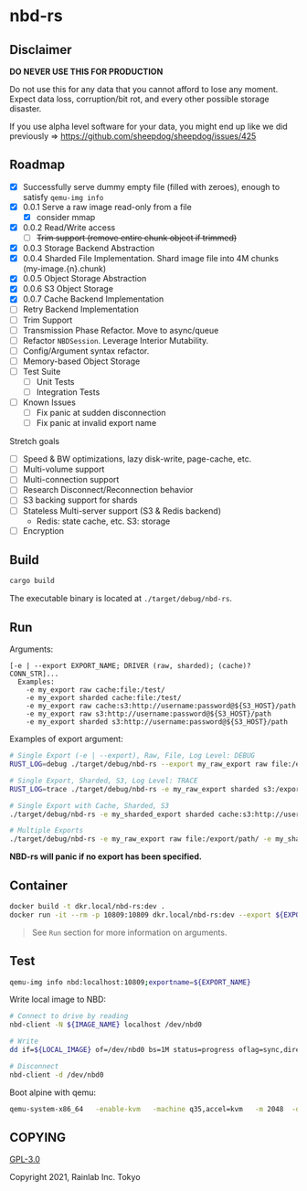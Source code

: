 nbd-rs
======

## Disclaimer

**DO NEVER USE THIS FOR PRODUCTION**

Do not use this for any data that you cannot afford to lose any moment. Expect data loss, corruption/bit rot, and every other possible storage disaster.

If you use alpha level software for your data, you might end up like we did previously => https://github.com/sheepdog/sheepdog/issues/425

## Roadmap

* [X] Successfully serve dummy empty file (filled with zeroes), enough to satisfy `qemu-img info`
* [X] 0.0.1 Serve a raw image read-only from a file
  * [X] consider mmap
* [X] 0.0.2 Read/Write access
  * [ ] ~~Trim support (remove entire chunk object if trimmed)~~
* [X] 0.0.3 Storage Backend Abstraction
* [X] 0.0.4 Sharded File Implementation. Shard image file into 4M chunks (my-image.{n}.chunk)
* [X] 0.0.5 Object Storage Abstraction
* [X] 0.0.6 S3 Object Storage
* [X] 0.0.7 Cache Backend Implementation
* [ ] Retry Backend Implementation
* [ ] Trim Support
* [ ] Transmission Phase Refactor. Move to async/queue
* [ ] Refactor `NBDSession`. Leverage Interior Mutability.
* [ ] Config/Argument syntax refactor.
* [ ] Memory-based Object Storage
* [ ] Test Suite
  * [ ] Unit Tests
  * [ ] Integration Tests
* [ ] Known Issues
  * [ ] Fix panic at sudden disconnection
  * [ ] Fix panic at invalid export name

Stretch goals

* [ ] Speed & BW optimizations, lazy disk-write, page-cache, etc.
* [ ] Multi-volume support
* [ ] Multi-connection support
* [ ] Research Disconnect/Reconnection behavior
* [ ] S3 backing support for shards
* [ ] Stateless Multi-server support (S3 & Redis backend)
  * Redis: state cache, etc. S3: storage
* [ ] Encryption

## Build

```sh
cargo build
```

The executable binary is located at `./target/debug/nbd-rs`.

## Run

Arguments:

```
[-e | --export EXPORT_NAME; DRIVER (raw, sharded); (cache)? CONN_STR]...
  Examples:
    -e my_export raw cache:file:/test/
    -e my_export sharded cache:file:/test/
    -e my_export raw cache:s3:http://username:password@${S3_HOST}/path
    -e my_export raw s3:http://username:password@${S3_HOST}/path
    -e my_export sharded s3:http://username:password@${S3_HOST}/path
```

Examples of export argument:

```sh
# Single Export (-e | --export), Raw, File, Log Level: DEBUG
RUST_LOG=debug ./target/debug/nbd-rs --export my_raw_export raw file:/export/path/

# Single Export, Sharded, S3, Log Level: TRACE
RUST_LOG=trace ./target/debug/nbd-rs -e my_raw_export sharded s3:/export/path/

# Single Export with Cache, Sharded, S3
./target/debug/nbd-rs -e my_sharded_export sharded cache:s3:http://username:password@${S3_HOST}/path

# Multiple Exports
./target/debug/nbd-rs -e my_raw_export raw file:/export/path/ -e my_sharded_export sharded s3:http://username:password@${S3_HOST}/path
```

**NBD-rs will panic if no export has been specified.**

## Container

```sh
docker build -t dkr.local/nbd-rs:dev .
docker run -it --rm -p 10809:10809 dkr.local/nbd-rs:dev --export ${EXPORT_NAME} raw file:/test/
```

> See `Run` section for more information on arguments.

## Test

```sh
qemu-img info nbd:localhost:10809;exportname=${EXPORT_NAME}
```

Write local image to NBD:

```sh
# Connect to drive by reading
nbd-client -N ${IMAGE_NAME} localhost /dev/nbd0

# Write
dd if=${LOCAL_IMAGE} of=/dev/nbd0 bs=1M status=progress oflag=sync,direct

# Disconnect
nbd-client -d /dev/nbd0
```

Boot alpine with qemu:

```sh
qemu-system-x86_64   -enable-kvm   -machine q35,accel=kvm   -m 2048  -drive file=nbd:127.0.0.1:10809:exportname=${EXPORT_NAME},format=raw   -display gtk   -serial mon:stdio
```

## COPYING

[GPL-3.0](LICENSE)

Copyright 2021, Rainlab Inc. Tokyo
